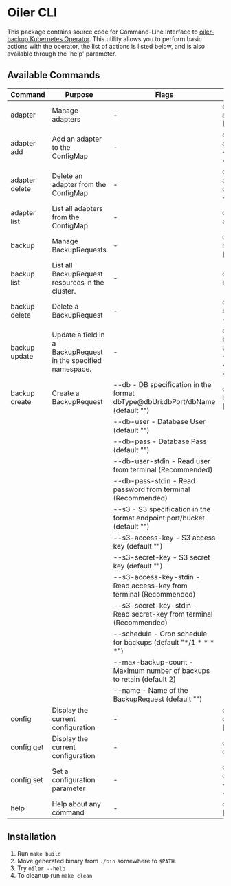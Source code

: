 # Oiler CLI

This package contains source code for Command-Line Interface to [oiler-backup Kubernetes Operator](https://github.com/oiler-backup/core). This utility allows you to perform basic actions with the operator, the list of actions is listed below, and is also available through the 'help' parameter.

## Available Commands

|Command|Purpose|Flags|Usage|
|-------|-------|-----|-----|
| adapter | Manage adapters | - | oiler-cli adapter [command] |
| adapter add | Add an adapter to the ConfigMap | - | oiler-cli adapter add \<name>=\<url> |
| adapter delete | Delete an adapter from the ConfigMap | - | oiler-cli adapter delete \<name> |
| adapter list | List all adapters from the ConfigMap | - | oiler-cli adapter list |
| backup | Manage BackupRequests | - | oiler-cli backup [command] |
| backup list | List all BackupRequest resources in the cluster. | - | oiler-cli backup list |
| backup delete | Delete a BackupRequest | - | oiler-cli backup delete \<name> |
| backup update | Update a field in a BackupRequest in the specified namespace. | - | oiler-cli backup update \<name> \<field>=\<value> |
| backup create | Create a BackupRequest | --db - DB specification in the format dbType@dbUri:dbPort/dbName (default "") | oiler-cli backup create [flags] |
| |  | --db-user - Database User (default "") | |
| |  | --db-pass - Database Pass (default "") | |
| |  | --db-user-stdin - Read user from terminal (Recommended) | |
| |  | --db-pass-stdin - Read password from terminal (Recommended) | |
| |  | --s3 - S3 specification in the format endpoint:port/bucket (default "") | |
| |  | --s3-access-key - S3 access key (default "") | |
| |  | --s3-secret-key - S3 secret key (default "") | |
| |  | --s3-access-key-stdin - Read access-key from terminal (Recommended) | |
| |  | --s3-secret-key-stdin - Read secret-key from terminal (Recommended) | |
| |  | --schedule - Cron schedule for backups (default "*/1 * * * *") | |
| |  | --max-backup-count - Maximum number of backups to retain (default 2) | |
| |  | --name - Name of the BackupRequest (default "") | |
| config | Display the current configuration | - | oiler-cli config [command] |
| config get | Display the current configuration | - | oiler-cli config get |
| config set | Set a configuration parameter | - | oiler-cli config set \<parameter>=\<value> |
| help | Help about any command | - | oiler-cli help [command] |

## Installation

1. Run `make build`
2. Move generated binary from `./bin` somewhere to `$PATH`.
3. Try `oiler --help`
4. To cleanup run `make clean`